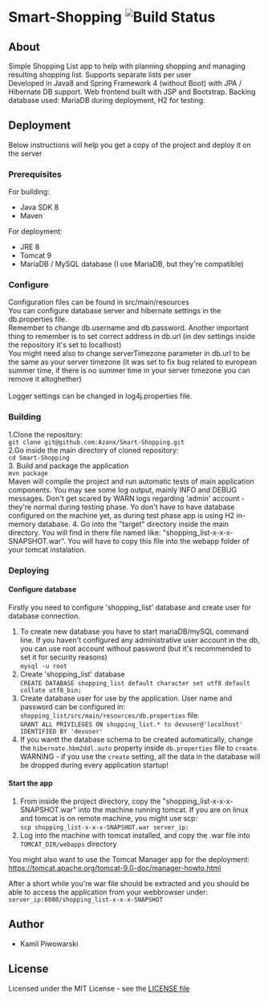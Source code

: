 
# Smart-Shopping ![Build Status](https://jenkins.code-sword.pl/buildStatus/icon?job=Smart-Shopping "Current build status")
## About
Simple Shopping List app to help with planning shopping and managing resulting shopping list. Supports separate lists per user<br/>
Developed in Java8 and Spring Framework 4 (without Boot) with JPA / Hibernate DB support. Web frontend built with JSP and Bootstrap. Backing database used: MariaDB during deployment, H2 for testing.

## Deployment
Below instructions will help you get a copy of the project and deploy it on the server

### Prerequisites
For building:
* Java SDK 8
* Maven

For deployment:
* JRE 8 
* Tomcat 9
* MariaDB / MySQL database (I use MariaDB, but they're compatible)

### Configure
Configuration files can be found in src/main/resources<br/>
You can configure database server and hibernate settings in the db.properties file.<br/>
Remember to change db.username and db.password. Another important thing to remember is to set correct address in db.url (in dev settings inside the repository it's set to localhost)<br/>
You might need also to change serverTimezone parameter in db.url to be the same as your server timezone (it was set to fix bug related to european summer time, if there is no summer time in your server timezone you can remove it altoghether)<br/>
<br>
Logger settings can be changed in log4j.properties file.

### Building
1.Clone the repository:<br/>
```git clone git@github.com:Azanx/Smart-Shopping.git```<br/>
2.Go inside the main directory of cloned repository:<br/>
```cd Smart-Shopping```<br/>
3. Build and package the application<br/>
```mvn package```<br/>
Maven will compile the project and run automatic tests of main application components. You may see some log output, mainly INFO and DEBUG messages. Don't get scared by WARN logs regarding 'admin' account - they're normal during testing phase. Yo don't have to have database configured on the machine yet, as during test phase app is using H2 in-memory database.
4. Go into the "target" directory inside the main directory. You will find in there file named like: "shopping_list-x-x-x-SNAPSHOT.war". You will have to copy this file into the webapp folder of your tomcat instalation.

### Deploying
#### Configure database
Firstly you need to configure 'shopping_list' database and create user for database connection.
1. To create new database you have to start mariaDB/mySQL command line. If you haven't configured any administrative user account in the db, you can use root account without password (but it's recommended to set it for security reasons)<br/>
```mysql -u root```
2. Create 'shopping_list' database<br/>
```CREATE DATABASE shopping_list default character set utf8 default collate utf8_bin;```<br/>
3. Create database user for use by the application. User name and password can be configured in: `shopping_list/src/main/resources/db.properties` file.<br/>
```GRANT ALL PRIVILEGES ON shopping_list.* to devuser@'localhost' IDENTIFIED BY 'devuser'```<br/>
4. If you wantt the database schema to be created automatically, change the `hibernate.hbm2ddl.auto` property inside `db.properties` file to `create`. WARNING - if you use the `create` setting, all the data in the database will be dropped during every application startup!</br> 
#### Start the app
1. From inside the project directory, copy the "shopping_list-x-x-x-SNAPSHOT.war" into the machine running tomcat. If you are on linux and tomcat is on remote machine, you might use scp:<br/>
```scp shopping_list-x-x-x-SNAPSHOT.war server_ip:```<br/>
2. Log into the machine with tomcat installed, and copy the .war file into `TOMCAT_DIR/webapps` directory<br/>

You might also want to use the Tomcat Manager app for the deployment: <https://tomcat.apache.org/tomcat-9.0-doc/manager-howto.html>

After a short while you're war file should be extracted and you should be able to access the application from your webbrowser under: `server_ip:8080/shopping_list-x-x-x-SNAPSHOT`

## Author
* Kamil Piwowarski

## License
Licensed under the MIT License - see the [LICENSE file](https://github.com/Azanx/Smart-Shopping/blob/master/LICENSE)
